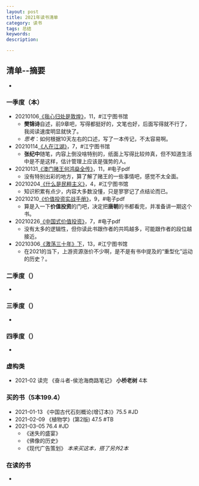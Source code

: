 ```yaml
---
layout: post   
title: 2021年读书清单    
category: 读书    
tags: 总结    
keywords:      
description:

---
```


## 清单--摘要

+ 

### 一季度（本）

+ 20210106[《我心归处是敦煌》](https://www.jianshu.com/p/d1d25d54ba14)，11，#江宁图书馆
  + **樊锦诗**自述，前9章吧，写得都挺好的，文笔也好，后面写得就不行了，我阅读速度明显就快了。
  + *思考*：如何根据10天左右的口述，写了一本传记，不太容易啊。
+ 20210114[《人在江湖》](https://www.jianshu.com/p/7dd22ff629ec)，7，#江宁图书馆
  + **张纪中**随笔，内容上倒没啥特别的，纸面上写得比较帅真，但不知道生活中是不是这样，估计管理上应该是强势的人。
+ 20210131[《澳门赌王何鸿燊全传》](https://www.jianshu.com/p/2913144b2e1e)，11，#电子pdf
  + 没有特别出彩的地方，算了解了赌王的一些事情吧，感觉不太全面。
+ 20210204[《什么是民粹主义》](https://www.jianshu.com/p/524d9649fd6b)，4，#江宁图书馆
  + 知识积累有点少，内容大多数没懂，只是寥寥记了点结论而已。
+ 20210210[《价值投资实战手册》](https://www.jianshu.com/p/a0118801ccf5)，9，#电子pdf
  + 算是入一下**价值投资**的门吧，决定把**唐朝**的书都看完，并准备讲一期这个书。
+ 20210226[《中国式价值投资》](https://www.jianshu.com/p/9859b1123a21)，7，#电子pdf
  + 没有太多的逻辑性，但你读此书跟作者的共鸣越多，可能跟作者的段位越接近。
+ 20210306[《激荡三十年》下](https://www.jianshu.com/p/c1309c2f9058)，13，#江宁图书馆
  + 在2021的当下，上游资源涨价不少啊，是不是有书中提及的“重型化”运动的历史？。

### 二季度（）

+ 

### 三季度（）

+ 

### 四季度（）

+ 

### 虚构类

+ 2021-02 读完 《奋斗者-侯沧海商路笔记》 **小桥老树** 4本

### 买的书（5本199.4）

+ 2021-01-13 《中国古代石刻概论(增订本)》75.5   #JD
+ 2021-02-09 《植物学》(第2版)   47.5  #TB
+ 2021-03-05    76.4     #JD
  + 《迷失的盛宴》
  + 《佛像的历史》
  + 《现代广告策划》 *本来买这本，搭了另外2本*

### 在读的书

+ 